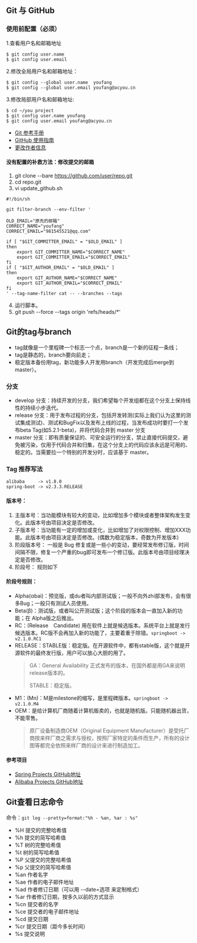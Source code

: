 ## Git 与 GitHub
### 使用前配置（必须）
1.查看用户名和邮箱地址
```
$ git config user.name
$ git config user.email
```

2.修改全局用户名和邮箱地址：
```
$ git config --global user.name  youfang
$ git config --global user.email youfang@acyou.cn
```
 
3.修改局部用户名和邮箱地址:
```
$ cd ~/you project                       
$ git config user.name youfang
$ git config user.email youfang@acyou.cn
```

- [Git 参考手册](https://git-scm.com/book/zh/v2)
- [GitHub 使用指南](https://docs.github.com/cn/github/getting-started-with-github)
- [更改作者信息](https://docs.github.com/cn/github/using-git/changing-author-info)

#### 没有配置的补救方法：修改提交的邮箱
1. git clone --bare https://github.com/user/repo.git
2. cd repo.git
3. vi update_github.sh
```
#!/bin/sh

git filter-branch --env-filter '

OLD_EMAIL="原先的邮箱"
CORRECT_NAME="youfang"
CORRECT_EMAIL="981545521@qq.com"

if [ "$GIT_COMMITTER_EMAIL" = "$OLD_EMAIL" ]
then
    export GIT_COMMITTER_NAME="$CORRECT_NAME"
    export GIT_COMMITTER_EMAIL="$CORRECT_EMAIL"
fi
if [ "$GIT_AUTHOR_EMAIL" = "$OLD_EMAIL" ]
then
    export GIT_AUTHOR_NAME="$CORRECT_NAME"
    export GIT_AUTHOR_EMAIL="$CORRECT_EMAIL"
fi
' --tag-name-filter cat -- --branches --tags
```
4. 运行脚本。
5. git push --force --tags origin 'refs/heads/*'


## Git的tag与branch
- tag就像是一个里程碑一个标志一个点，branch是一个新的征程一条线；
- tag是静态的，branch要向前走；
- 稳定版本备份用tag，新功能多人开发用branch（开发完成后merge到master）。

### 分支
- develop 分支：持续开发的分支，我们希望每个开发组都在这个分支上保持线性的持续小步迭代。
- release 分支：用于发布过程的分支，包括开发转测(实际上我们认为这里的测试集成测试)、测试和BugFix以及发布上线的过程，当发布成功时要打一个发布beta Tag(如5.2.1-beta)，并将代码合并到 master 分支
- master 分支：即有质量保证的、可安全运行的分支，禁止直接代码提交，避免被污染，仅用于代码合并和归集，在这个分支上的代码应该永远是可用的、稳定的。当需要拉一个特别的开发分时，应该基于 master。

### Tag 推荐写法

```
alibaba     -> v1.8.0
spring-boot -> v2.3.3.RELEASE
```

#### 版本号：
1. 主版本号：当功能模块有较大的变动，比如增加多个模块或者整体架构发生变化。此版本号由项目决定是否修改。
2. 子版本号：当功能有一定的增加或变化，比如增加了对权限控制、增加XXX功能。此版本号由项目决定是否修改。(偶数为稳定版本，奇数为开发版本)
3. 阶段版本号： 一般是 Bug 修复或是一些小的变动，要经常发布修订版，时间间隔不限，修复一个严重的bug即可发布一个修订版。此版本号由项目经理决定是否修改。
4. 阶段号： 规则如下


#### 阶段号规则：
- Alpha(αbai)：预览版，或du者叫内部测试版；一般不向外zhi部发布，会有很多Bug；一般只有测试人员使用。
- Beta(β)：测试版，或者叫公开测试版；这个阶段的版本会一直加入新的功能；在 Alpha版之后推出。
- RC：(Release　Candidate) 用在软件上就是候选版本。系统平台上就是发行候选版本。RC版不会再加入新的功能了，主要着重于除错。`springboot -> v2.1.0.RC1`
- RELEASE：STABLE版：稳定版。在开源软件中，都有stable版，这个就是开源软件的最终发行版，用户可以放心大胆的用了。
    > GA：General Availability  正式发布的版本，在国外都是用GA来说明release版本的。
    >
    > STABLE：稳定版。
- M1：(Mn)：M是milestone的缩写，是里程碑版本。`springboot -> v2.1.0.M4`
- OEM：是给计算机厂商随着计算机贩卖的，也就是随机版。只能随机器出货，不能零售。
    > 原厂设备制造商OEM（Original Equipment Manufacturer）是受托厂商按来样厂商之需求与授权，按照厂家特定的条件而生产，所有的设计图等都完全依照来样厂商的设计来进行制造加工。

#### 参考项目
- [Spring Projects GitHub地址](https://github.com/spring-projects)
- [Alibaba Projects GitHub地址](https://github.com/alibaba/)

## Git查看日志命令

命令：`git log --pretty=format:"%h - %an, %ar : %s"`

- %H	提交的完整哈希值
- %h	提交的简写哈希值
- %T	树的完整哈希值
- %t	树的简写哈希值
- %P	父提交的完整哈希值
- %p	父提交的简写哈希值
- %an	作者名字
- %ae	作者的电子邮件地址
- %ad	作者修订日期（可以用 --date=选项 来定制格式）
- %ar	作者修订日期，按多久以前的方式显示
- %cn	提交者的名字
- %ce	提交者的电子邮件地址
- %cd	提交日期
- %cr	提交日期（距今多长时间）
- %s	提交说明

